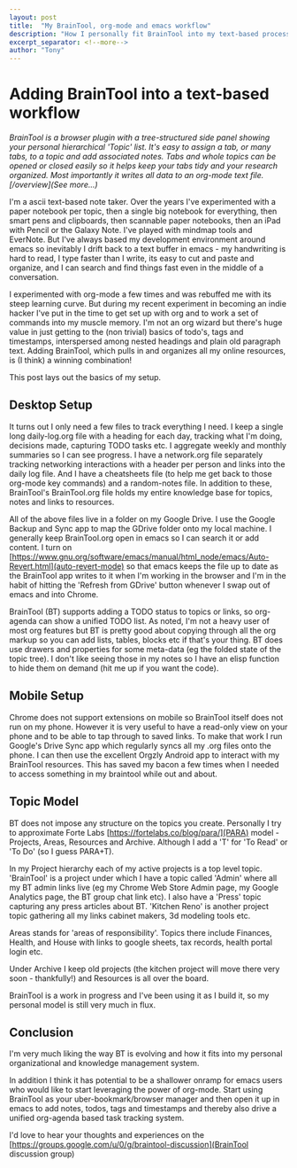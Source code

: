 ```yaml
---
layout: post
title:  "My BrainTool, org-mode and emacs workflow"
description: "How I personally fit BrainTool into my text-based process."
excerpt_separator: <!--more-->
author: "Tony"
---
```



# Adding BrainTool into a text-based workflow

_BrainTool is a browser plugin with a tree-structured side panel showing your personal hierarchical 'Topic' list. It's easy to assign a tab, or many tabs, to a topic and add associated notes. Tabs and whole topics can be opened or closed easily so it helps keep your tabs tidy and your research organized. Most importantly it writes all data to an org-mode text file. [/overview](See more...)_

I'm a ascii text-based note taker. Over the years I've experimented with a paper notebook per topic, then a single big notebook for everything, then smart pens and clipboards, then scannable paper notebooks, then an iPad with Pencil or the Galaxy Note. I've played with mindmap tools and EverNote. But I've always based my development environment around emacs so inevitably I drift back to a text buffer in emacs - my handwriting is hard to read, I type faster than I write, its easy to cut and paste and organize, and I can search and find things fast even in the middle of a conversation.
<!--more-->

I experimented with org-mode a few times and was rebuffed me with its steep learning curve. But during my recent experiment in becoming an indie hacker I've put in the time to get set up with org and to work a set of commands into my muscle memory. I'm not an org wizard but there's huge value in just getting to the (non trivial) basics of todo's, tags and timestamps, interspersed among nested headings and plain old paragraph text. Adding BrainTool, which pulls in and organizes all my online resources, is (I think) a winning combination!

This post lays out the basics of my setup.

## Desktop Setup

It turns out I only need a few files to track everything I need. I keep a single long daily-log.org file with a heading for each day, tracking what I'm doing, decisions made, capturing TODO tasks etc. I aggregate weekly and monthly summaries so I can see progress. I have a network.org file separately tracking networking interactions with a header per person and links into the daily log file. And I have a cheatsheets file (to help me get back to those org-mode key commands) and a random-notes file. In addition to these, BrainTool's BrainTool.org file holds my entire knowledge base for topics, notes and links to resources.

All of the above files live in a folder on my Google Drive. I use the Google Backup and Sync app to map the GDrive folder onto my local machine.  I generally keep BrainTool.org open in emacs so I can search it or add content. I turn on [https://www.gnu.org/software/emacs/manual/html_node/emacs/Auto-Revert.html](auto-revert-mode) so that emacs keeps the file up to date as the BrainTool app writes to it when I'm working in the browser and I'm in the habit of hitting the 'Refresh from GDrive' button whenever I swap out of emacs and into Chrome.

BrainTool (BT) supports adding a TODO status to topics or links, so org-agenda can show a unified TODO list. As noted, I'm not a heavy user of most org features but BT is pretty good about copying through all the org markup so you can add lists, tables, blocks etc if that's your thing. BT does use drawers and properties for some meta-data (eg the folded state of the topic tree). I don't like seeing those in my notes so I have an elisp function to hide them on demand (hit me up if you want the code).

## Mobile Setup

Chrome does not support extensions on mobile so BrainTool itself does not run on my phone. However it is very useful to have a read-only view on your phone and to be able to tap through to saved links. To make that work I run Google's Drive Sync app which regularly syncs all my .org files onto the phone. I can then use the excellent Orgzly Android app to interact with my BrainTool resources. This has saved my bacon a few times when I needed to access something in my braintool while out and about.

## Topic Model

BT does not impose any structure on the topics you create. Personally I try to approximate Forte Labs [https://fortelabs.co/blog/para/](PARA) model - Projects, Areas, Resources and Archive. Although I add a 'T' for 'To Read' or 'To Do' (so I guess PARA+T).

In my Project hierarchy each of my active projects is a top level topic. 'BrainTool' is a project under which I have a topic called 'Admin' where all my BT admin links live (eg my Chrome Web Store Admin page, my Google Analytics page, the BT group chat link etc). I also have a 'Press' topic capturing any press articles about BT. 'Kitchen Reno' is another project topic gathering all my links cabinet makers, 3d modeling tools etc.

Areas stands for 'areas of responsibility'. Topics there include Finances, Health, and House with links to google sheets, tax records, health portal login etc.

Under Archive I keep old projects (the kitchen project will move there very soon - thankfully!) and Resources is all over the board.

BrainTool is a work in progress and I've been using it as I build it, so my personal model is still very much in flux. 

## Conclusion

I'm very much liking the way BT is evolving and how it fits into my personal organizational and knowledge management system.

In addition I think it has potential to be a shallower onramp for emacs users who would like to start leveraging the power of org-mode. Start using BrainTool as your uber-bookmark/browser manager and then open it up in emacs to add notes, todos, tags and timestamps and thereby also drive a unified org-agenda based task tracking system.

I'd love to hear your thoughts and experiences on the [https://groups.google.com/u/0/g/braintool-discussion](BrainTool discussion group)
